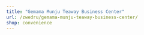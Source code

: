 ```yaml
---
title: "Gemama Munju Teaway Business Center"
url: /zwedru/gemama-munju-teaway-business-center/
shop: convenience
---
```

